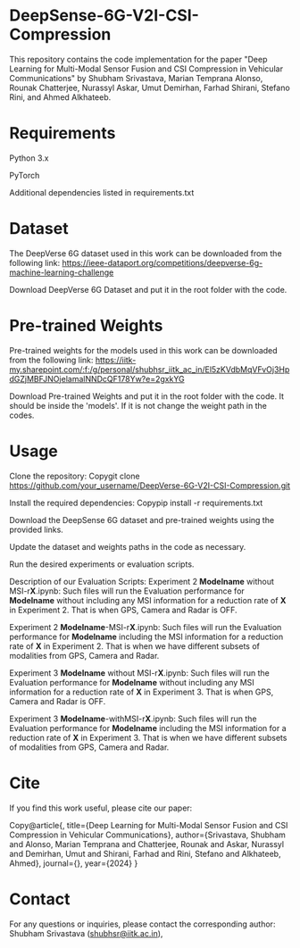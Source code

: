 # DeepSense-6G-V2I-CSI-Compression
This repository contains the code implementation for the paper "Deep Learning for Multi-Modal Sensor Fusion and CSI Compression in Vehicular Communications" by Shubham Srivastava, Marian Temprana Alonso, Rounak Chatterjee, Nurassyl Askar, Umut Demirhan, Farhad Shirani, Stefano Rini, and Ahmed Alkhateeb.


# Requirements

Python 3.x

PyTorch

Additional dependencies listed in requirements.txt

# Dataset
The DeepVerse 6G dataset used in this work can be downloaded from the following link:  https://ieee-dataport.org/competitions/deepverse-6g-machine-learning-challenge

Download DeepVerse 6G Dataset and put it in the root folder with the code.

# Pre-trained Weights
Pre-trained weights for the models used in this work can be downloaded from the following link: https://iitk-my.sharepoint.com/:f:/g/personal/shubhsr_iitk_ac_in/El5zKVdbMqVFvOj3HpdGZjMBFJNOjelamalNNDcQF178Yw?e=2gxkYG

Download Pre-trained Weights and put it in the root folder with the code. It should be inside the 'models'. If it is not change the weight path in the codes.

# Usage

Clone the repository:
Copygit clone https://github.com/your_username/DeepVerse-6G-V2I-CSI-Compression.git

Install the required dependencies:
Copypip install -r requirements.txt

Download the DeepSense 6G dataset and pre-trained weights using the provided links.

Update the dataset and weights paths in the code as necessary.

Run the desired experiments or evaluation scripts.

Description of our Evaluation Scripts:
Experiment 2 **Modelname** without MSI-r**X**.ipynb: Such files will run the Evaluation performance for **Modelname** without including any MSI information for a reduction rate of **X** in Experiment 2. That is when GPS, Camera and Radar is OFF.

Experiment 2 **Modelname**-MSI-r**X**.ipynb: Such files will run the Evaluation performance for **Modelname** including the MSI information for a reduction rate of **X** in Experiment 2. That is when we have different subsets of modalities from GPS, Camera and Radar.

Experiment 3 **Modelname** without MSI-r**X**.ipynb: Such files will run the Evaluation performance for **Modelname** without including any MSI information for a reduction rate of **X** in Experiment 3. That is when GPS, Camera and Radar is OFF.

Experiment 3 **Modelname**-withMSI-r**X**.ipynb: Such files will run the Evaluation performance for **Modelname** including the MSI information for a reduction rate of **X** in Experiment 3. That is when we have different subsets of modalities from GPS, Camera and Radar.

# Cite
If you find this work useful, please cite our paper:

Copy@article{,
  title={Deep Learning for Multi-Modal Sensor Fusion and CSI Compression in Vehicular Communications},
  author={Srivastava, Shubham and Alonso, Marian Temprana and Chatterjee, Rounak and Askar, Nurassyl and Demirhan, Umut and Shirani, Farhad and Rini, Stefano and Alkhateeb, Ahmed},
  journal={},
  year={2024}
}

# Contact
For any questions or inquiries, please contact the corresponding author:
Shubham Srivastava (shubhsr@iitk.ac.in),
